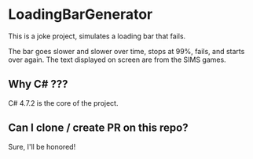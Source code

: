 # LoadingBarGenerator
This is a joke project, simulates a loading bar that fails.

The bar goes slower and slower over time, stops at 99%, fails, and starts over again.
The text displayed on screen are from the SIMS games.

## Why C# ???
C# 4.7.2 is the core of the project.

## Can I clone / create PR on this repo?
Sure, I'll be honored!
